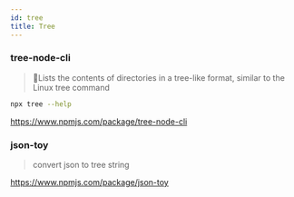 ```yaml
---
id: tree
title: Tree
---
```


### tree-node-cli

> 🌲Lists the contents of directories in a tree-like format, similar to the Linux tree command

```bash
npx tree --help
```

<https://www.npmjs.com/package/tree-node-cli>

### json-toy

> convert json to tree string

<https://www.npmjs.com/package/json-toy>
